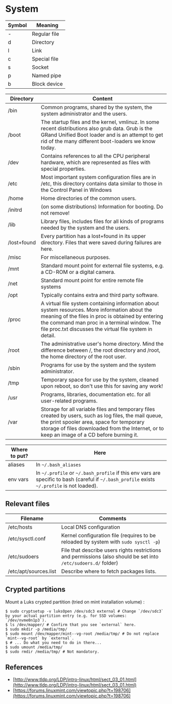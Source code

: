 System
======

Symbol|Meaning
------|-------
-|Regular file
d|Directory
l|Link
c|Special file
s|Socket
p|Named pipe
b|Block device

Directory|Content
---------|-------
/bin|Common programs, shared by the system, the system administrator and the users.
/boot|The startup files and the kernel, vmlinuz. In some recent distributions also grub data. Grub is the GRand Unified Boot loader and is an attempt to get rid of the many different boot-loaders we know today.
/dev|Contains references to all the CPU peripheral hardware, which are represented as files with special properties.
/etc|Most important system configuration files are in /etc, this directory contains data similar to those in the Control Panel in Windows
/home|Home directories of the common users.
/initrd|(on some distributions) Information for booting. Do not remove!
/lib|Library files, includes files for all kinds of programs needed by the system and the users.
/lost+found|Every partition has a lost+found in its upper directory. Files that were saved during failures are here.
/misc|For miscellaneous purposes.
/mnt|Standard mount point for external file systems, e.g. a CD-ROM or a digital camera.
/net|Standard mount point for entire remote file systems
/opt|Typically contains extra and third party software.
/proc|A virtual file system containing information about system resources. More information about the meaning of the files in proc is obtained by entering the command man proc in a terminal window. The file proc.txt discusses the virtual file system in detail.
/root|The administrative user's home directory. Mind the difference between /, the root directory and /root, the home directory of the root user.
/sbin|Programs for use by the system and the system administrator.
/tmp|Temporary space for use by the system, cleaned upon reboot, so don't use this for saving any work!
/usr|Programs, libraries, documentation etc. for all user-related programs.
/var|Storage for all variable files and temporary files created by users, such as log files, the mail queue, the print spooler area, space for temporary storage of files downloaded from the Internet, or to keep an image of a CD before burning it.

Where to put?|Here
-------------|----
aliases|In `~/.bash_aliases`
env vars|In `~/.profile` or `~/.bash_profile` if this env vars are specific to bash (careful if `~/.bash_profile` exists `~/.profile` is not loaded).

## Relevant files

Filename|Comments
--------|--------
/etc/hosts|Local DNS configuration
/etc/sysctl.conf|Kernel configuration file (requires to be reloaded by system with `sudo sysctl -p`)
/etc/sudoers|File that describe users rights restrictions and permissions (also should be set into `/etc/sudoers.d/` folder)
/etc/apt/sources.list|Describe where to fetch packages lists.

## Crypted partitions
Mount a Luks crypted partition (tried on mint installation volume) :
```
$ sudo cryptsetup -v luksOpen /dev/sdc3 external # Change `/dev/sdc3` by your actual partition entry (e.g. for SSD volumes: `/dev/nvme0n1p3`).
$ ls /dev/mapper/ # Confirm that you see `external` here.
$ sudo mkdir -p /media/tmp/
$ sudo mount /dev/mapper/mint--vg-root /media/tmp/ # Do not replace `mint--vg-root` by `external`.
$ # ... Do what you need to do in there...
$ sudo umount /media/tmp/
$ sudo rmdir /media/tmp/ # Not mandatory.
```

## References
- [http://www.tldp.org/LDP/intro-linux/html/sect_03_01.html](http://www.tldp.org/LDP/intro-linux/html/sect_03_01.html)
- [https://forums.linuxmint.com/viewtopic.php?t=198706](https://forums.linuxmint.com/viewtopic.php?t=198706)
